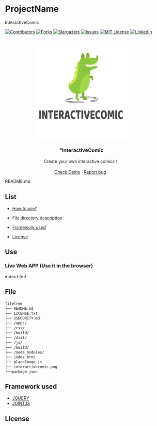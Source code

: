 # ProjectName

InteractiveComic

<!-- PROJECT SHIELDS -->

[![Contributors][contributors-shield]][contributors-url]
[![Forks][forks-shield]][forks-url]
[![Stargazers][stars-shield]][stars-url]
[![Issues][issues-shield]][issues-url]
[![MIT License][license-shield]][license-url]
[![LinkedIn][linkedin-shield]][linkedin-url]

<!-- PROJECT LOGO -->
<br />

<p align="center">
<p align="center">
  <a href="https://github.com/cauoss4/interactiveComic/">
    <img src="interactivecomic.png" alt="Logo" width="300" height="300">
  </a>

  <h3 align="center">"InteractiveComic</h3>
  <p align="center">
    Create your own interactive comics！
    <br />
    <br />
    <a href="https://github.com/shaojintian/Best_README_template">Check Demo</a>
    ·
    <a href="https://github.com/cauoss4/InteractiveComic/issues">Report bug</a>
    ·
  
  </p>

</p>

 
 README.md
 
## List

- [How to use?](#Use)
 
- [File directory description](#File)
- [Framework used](#Framework)
- [License](#License)









## Use
### Live Web APP (Use it in the browser)
index.html



## File 

```
filetree 
├── README.md
├── LICENSE.txt
├── SSECURITY.md
├── /apps/
├── /css/
├── /build/
├── /dist/
├── /js/
├── /build/
├── /node_modules/
├── index.html
├── placeImage.js
├── interactivecomic.png
└──package.json

```







## Framework used

- [JQUERY](https://jquery.com)
- [JOINTJS](https://www.jointjs.com)













## License







<!-- links -->

[your-project-path]:https://github.com/cauoss4/interactiveComic
[contributors-shield]: https://img.shields.io/github/contributors/cauoss4/interactiveComic.svg?style=flat-square
[contributors-url]: https://github.com/cauoss4/interactiveComic/graphs/contributors
[forks-shield]: https://img.shields.io/github/forks/cauoss4/interactiveComic.svg?style=flat-square
[forks-url]: https://github.com/cauoss4/interactiveComic/network/members
[stars-shield]: https://img.shields.io/github/stars/cauoss4/interactiveComic.svg?style=flat-square
[stars-url]: https://github.com/cauoss4/interactiveComic/stargazers
[issues-shield]: https://img.shields.io/github/issues/cauoss4/interactiveComic.svg?style=flat-square
[issues-url]: https://github.com/cauoss4/interactiveComic.svg
[license-shield]: https://img.shields.io/github/license/cauoss4/interactiveComice.svg?style=flat-square
[license-url]: https://github.com/cauoss4/interactiveComic/LICENSE.txt
[linkedin-shield]:https://img.shields.io/badge/-LinkedIn-black.svg?style=flat-square&logo=linkedin&colorB=555
[linkedin-url]: https://github.com/cauoss4/interactiveComic








